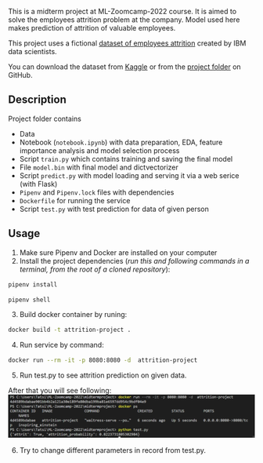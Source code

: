 This is a midterm project at ML-Zoomcamp-2022 course. It is aimed to solve the employees attrition problem at the company. Model used here makes prediction of attrition of valuable employees. 

This project uses a fictional [dataset of employees attrition](https://www.kaggle.com/datasets/whenamancodes/hr-employee-attrition) created by IBM data scientists.

You can download the dataset from [Kaggle](https://www.kaggle.com/datasets/whenamancodes/hr-employee-attrition) or from the [project folder](https://github.com/tanyashagova/ML-Zoomcamp-2022/blob/main/midtermproject/HR%20Employee%20Attrition.csv) on GitHub.


## Description

Project folder contains

* Data 
* Notebook (`notebook.ipynb`) with data preparation, EDA, feature importance analysis and model selection process
* Script `train.py` which contains  training and saving the final model
* File `model.bin` with final model and dictvectorizer
* Script `predict.py` with model loading and serving it via a web serice (with Flask)
* `Pipenv` and `Pipenv.lock` files with dependencies
* `Dockerfile` for running the service
* Script `test.py` with test prediction for data of given person 


## Usage

1. Make sure Pipenv and Docker are installed on your computer
2. Install the project dependencies (*run this and following commands in a terminal, from the root of a cloned repository*):
```sh
pipenv install
```
```sh
pipenv shell
```
3. Build docker container by runing:
```sh
docker build -t attrition-project .
```
4. Run service by command:
```sh
docker run --rm -it -p 8080:8080 -d  attrition-project
```
5. Run test.py to see attrition prediction on given data.

After that you will see following:
![Result_image](screen.png)

6. Try to change different parameters in record from test.py.